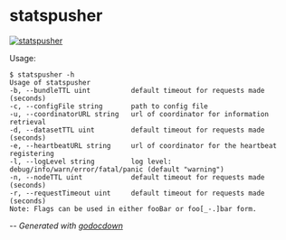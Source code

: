# statspusher

[![statspusher](https://godoc.org/github.com/cerana/cerana/cmd/statspusher?status.svg)](https://godoc.org/github.com/cerana/cerana/cmd/statspusher)

Usage:

    $ statspusher -h
    Usage of statspusher
    -b, --bundleTTL uint          default timeout for requests made (seconds)
    -c, --configFile string       path to config file
    -u, --coordinatorURL string   url of coordinator for information retrieval
    -d, --datasetTTL uint         default timeout for requests made (seconds)
    -e, --heartbeatURL string     url of coordinator for the heartbeat registering
    -l, --logLevel string         log level: debug/info/warn/error/fatal/panic (default "warning")
    -n, --nodeTTL uint            default timeout for requests made  (seconds)
    -r, --requestTimeout uint     default timeout for requests made (seconds)
    Note: Flags can be used in either fooBar or foo[_-.]bar form.


--
*Generated with [godocdown](https://github.com/robertkrimen/godocdown)*
